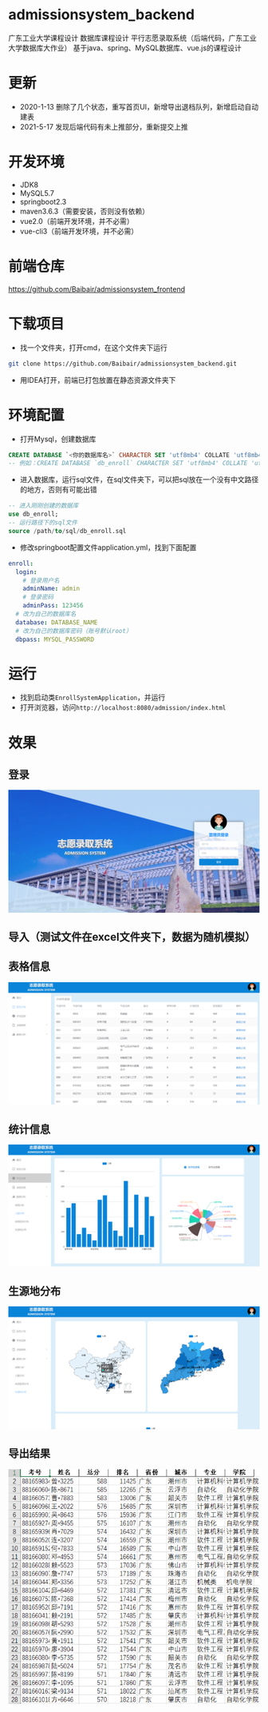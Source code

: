 # admissionsystem_backend
广东工业大学课程设计
数据库课程设计
平行志愿录取系统（后端代码，广东工业大学数据库大作业）
基于java、spring、MySQL数据库、vue.js的课程设计

# 更新
* 2020-1-13 
  删除了几个状态，重写首页UI，新增导出退档队列，新增启动自动建表
* 2021-5-17
  发现后端代码有未上推部分，重新提交上推

# 开发环境
* JDK8
* MySQL5.7
* springboot2.3
* maven3.6.3（需要安装，否则没有依赖）
* vue2.0（前端开发环境，并不必需）
* vue-cli3（前端开发环境，并不必需）

# 前端仓库
https://github.com/Baibair/admissionsystem_frontend

# 下载项目
* 找一个文件夹，打开cmd，在这个文件夹下运行
```bash
git clone https://github.com/Baibair/admissionsystem_backend.git
```
* 用IDEA打开，前端已打包放置在静态资源文件夹下

# 环境配置
* 打开Mysql，创建数据库
```sql
CREATE DATABASE `<你的数据库名>` CHARACTER SET 'utf8mb4' COLLATE 'utf8mb4_general_ci';
-- 例如：CREATE DATABASE `db_enroll` CHARACTER SET 'utf8mb4' COLLATE 'utf8mb4_general_ci';
```
* 进入数据库，运行sql文件，在sql文件夹下，可以把sql放在一个没有中文路径的地方，否则有可能出错
```sql
-- 进入刚刚创建的数据库
use db_enroll;
-- 运行路径下的sql文件
source /path/to/sql/db_enroll.sql
```
* 修改springboot配置文件application.yml，找到下面配置
```yaml
enroll:
  login:
    # 登录用户名
    adminName: admin
    # 登录密码
    adminPass: 123456
  # 改为自己的数据库名
  database: DATABASE_NAME
  # 改为自己的数据库密码（账号默认root）
  dbpass: MYSQL_PASSWORD
```

# 运行
* 找到启动类`EnrollSystemApplication`，并运行
* 打开浏览器，访问`http://localhost:8080/admission/index.html`

# 效果
## 登录
![img](https://github.com/Baibair/admissionsystem_backend/blob/master/images/Snipaste_2020-10-26_13-34-25.png)
## 导入（测试文件在excel文件夹下，数据为随机模拟）
## 表格信息
![img](https://github.com/Baibair/admissionsystem_backend/blob/master/images/Snipaste_2020-10-26_13-38-37.png)
## 统计信息
![img](https://github.com/Baibair/admissionsystem_backend/blob/master/images/Snipaste_2020-10-26_13-39-28.png)
## 生源地分布
![img](https://github.com/Baibair/admissionsystem_backend/blob/master/images/Snipaste_2020-10-26_13-40-11.png)
## 导出结果
![img](https://github.com/Baibair/admissionsystem_backend/blob/master/images/Snipaste_2020-10-26_13-41-04.png)
